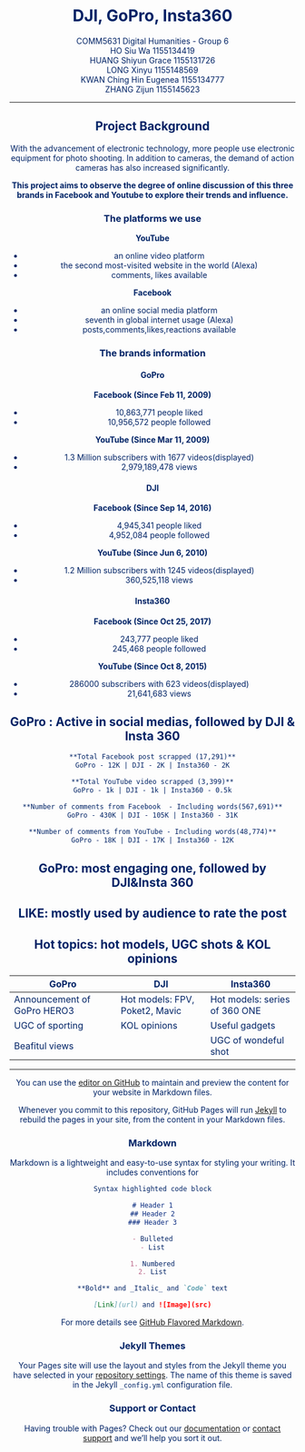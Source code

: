 # DJI, GoPro, Insta360

COMM5631 Digital Humanities - Group 6
<br />HO Siu Wa 1155134419
<br />HUANG Shiyun Grace 1155131726
<br />LONG Xinyu 1155148569
<br />KWAN Ching Hin Eugenea 1155134777
<br />ZHANG Zijun 1155145623

---

## Project Background

With the advancement of electronic technology, more people use electronic equipment for photo shooting. In addition to cameras, the demand of action cameras has also increased significantly.

**This project aims to observe the degree of online discussion of this three brands in Facebook and Youtube to explore their trends and influence.**

### The platforms we use

**YouTube**  
- an online video platform 
- the second most-visited website in the world (Alexa)
- comments, likes available

**Facebook**
- an online social media platform
- seventh in global internet usage (Alexa)
- posts,comments,likes,reactions available

### The brands information

#### GoPro ####
**Facebook (Since Feb 11, 2009)**
- 10,863,771 people liked
- 10,956,572 people followed

**YouTube (Since Mar 11, 2009)**
- 1.3 Million subscribers with 1677 videos(displayed)
- 2,979,189,478 views 

#### DJI ####
**Facebook (Since Sep 14, 2016)**
- 4,945,341 people liked
- 4,952,084 people followed

**YouTube (Since Jun 6, 2010)**
- 1.2 Million subscribers with 1245 videos(displayed)
- 360,525,118 views 

#### Insta360 ####
**Facebook (Since Oct 25, 2017)**
- 243,777 people liked
- 245,468 people followed

**YouTube (Since Oct 8, 2015)**
- 286000 subscribers with 623 videos(displayed)
- 21,641,683 views

## GoPro : Active in social medias, followed by DJI & Insta 360
```markdown
**Total Facebook post scrapped (17,291)**
GoPro - 12K | DJI - 2K | Insta360 - 2K

**Total YouTube video scrapped (3,399)**
GoPro - 1k | DJI - 1k | Insta360 - 0.5k

**Number of comments from Facebook  - Including words(567,691)**
GoPro - 430K | DJI - 105K | Insta360 - 31K

**Number of comments from YouTube - Including words(48,774)**
GoPro - 18K | DJI - 17K | Insta360 - 12K
```

## GoPro: most engaging one, followed by DJI&Insta 360
## LIKE: mostly used by audience to rate the post
## Hot topics: hot models, UGC shots & KOL opinions

GoPro | DJI | Insta360
----- | --- | --------
Announcement of GoPro HERO3 | Hot models: FPV, Poket2, Mavic | Hot models: series of 360 ONE
UGC of sporting | KOL opinions | Useful gadgets
Beafitul views |  | UGC of wondeful shot

---

  <style>
    body {
      color:#002366;
      text-align:center;
 }
  </style>
You can use the [editor on GitHub](https://github.com/zioho/marketing-report/edit/gh-pages/index.md) to maintain and preview the content for your website in Markdown files.

Whenever you commit to this repository, GitHub Pages will run [Jekyll](https://jekyllrb.com/) to rebuild the pages in your site, from the content in your Markdown files.

### Markdown

Markdown is a lightweight and easy-to-use syntax for styling your writing. It includes conventions for

```markdown
Syntax highlighted code block

# Header 1
## Header 2
### Header 3

- Bulleted
- List

1. Numbered
2. List

**Bold** and _Italic_ and `Code` text

[Link](url) and ![Image](src)
```

For more details see [GitHub Flavored Markdown](https://guides.github.com/features/mastering-markdown/).

### Jekyll Themes

Your Pages site will use the layout and styles from the Jekyll theme you have selected in your [repository settings](https://github.com/zioho/marketing-report/settings/pages). The name of this theme is saved in the Jekyll `_config.yml` configuration file.

### Support or Contact

Having trouble with Pages? Check out our [documentation](https://docs.github.com/categories/github-pages-basics/) or [contact support](https://support.github.com/contact) and we’ll help you sort it out.
